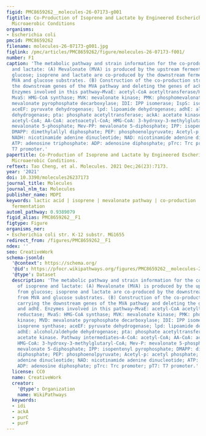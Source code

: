 ```yaml
---
figid: PMC8659262__molecules-26-07173-g001
figtitle: Co-Production of Isoprene and Lactate by Engineered Escherichia coli in
  Microaerobic Conditions
organisms:
- Escherichia coli
pmcid: PMC8659262
filename: molecules-26-07173-g001.jpg
figlink: /pmc/articles/PMC8659262/figure/molecules-26-07173-f001/
number: F1
caption: 'The metabolic pathway and strain information for the co-production of isoprene
  and lactate: (A) Mevalonate (MVA) is produced by the upstream fermentation from
  glucose; isoprene and lactate are co-produced by the downstream fermentation from
  MVA and glucose substrates. (B) Construction of the co-production strains carrying
  the downstream genes of the MVA pathway and deleting the genes of ackA and adhE.
  Enzymes involved in this pathway—MvaE: acetyl-CoA acetyltransferase/HMG-CoA reductase;
  MvaS: HMG-CoA synthase; MVK: mevalonate kinase; PMK: phosphomevalonate kinase; MVD:
  mevalonate pyrophosphate decarboxylase; IDI: IPP isomerase; IspS: isoprene synthase;
  aceEF: pyruvate dehydrogenase; lpd: lipoamide dehydrogenase; adhE: alcohol/aldehyde
  dehydrogenase; pta: phosphate acetyltransferase; ackA: acetate kinase. Pathway intermediates—A-CoA:
  acetyl-CoA; AA-CoA: acetoacetyl-CoA; HMG-CoA: 3-hydroxy-3-methylglutaryl-CoA; Mev-P:
  mevalonate 5-phosphate; Mev-PP: mevalonate 5-diphosphate; IPP: isopentenyl pyrophosphate;
  DMAPP: dimethylallyl diphosphate; PEP: phosphoenolpyruvate; Acetyl-p: acetyl phosphate;
  NADH: nicotinamide adenine dinucleotide; NAD: nicotinamide adenine dinucleotide;
  ATP: adenosine triphosphate: ADP: adenosine diphosphate; pTrc: Trc promoter; pT7:
  T7 promoter.'
papertitle: Co-Production of Isoprene and Lactate by Engineered Escherichia coli in
  Microaerobic Conditions.
reftext: Tao Cheng, et al. Molecules. 2021 Dec;26(23):7173.
year: '2021'
doi: 10.3390/molecules26237173
journal_title: Molecules
journal_nlm_ta: Molecules
publisher_name: MDPI
keywords: lactic acid | isoprene | mevalonate pathway | co-production | microaerobic
  fermentation
automl_pathway: 0.9389079
figid_alias: PMC8659262__F1
figtype: Figure
organisms_ner:
- Escherichia coli str. K-12 substr. MG1655
redirect_from: /figures/PMC8659262__F1
ndex: ''
seo: CreativeWork
schema-jsonld:
  '@context': https://schema.org/
  '@id': https://pfocr.wikipathways.org/figures/PMC8659262__molecules-26-07173-g001.html
  '@type': Dataset
  description: 'The metabolic pathway and strain information for the co-production
    of isoprene and lactate: (A) Mevalonate (MVA) is produced by the upstream fermentation
    from glucose; isoprene and lactate are co-produced by the downstream fermentation
    from MVA and glucose substrates. (B) Construction of the co-production strains
    carrying the downstream genes of the MVA pathway and deleting the genes of ackA
    and adhE. Enzymes involved in this pathway—MvaE: acetyl-CoA acetyltransferase/HMG-CoA
    reductase; MvaS: HMG-CoA synthase; MVK: mevalonate kinase; PMK: phosphomevalonate
    kinase; MVD: mevalonate pyrophosphate decarboxylase; IDI: IPP isomerase; IspS:
    isoprene synthase; aceEF: pyruvate dehydrogenase; lpd: lipoamide dehydrogenase;
    adhE: alcohol/aldehyde dehydrogenase; pta: phosphate acetyltransferase; ackA:
    acetate kinase. Pathway intermediates—A-CoA: acetyl-CoA; AA-CoA: acetoacetyl-CoA;
    HMG-CoA: 3-hydroxy-3-methylglutaryl-CoA; Mev-P: mevalonate 5-phosphate; Mev-PP:
    mevalonate 5-diphosphate; IPP: isopentenyl pyrophosphate; DMAPP: dimethylallyl
    diphosphate; PEP: phosphoenolpyruvate; Acetyl-p: acetyl phosphate; NADH: nicotinamide
    adenine dinucleotide; NAD: nicotinamide adenine dinucleotide; ATP: adenosine triphosphate:
    ADP: adenosine diphosphate; pTrc: Trc promoter; pT7: T7 promoter.'
  license: CC0
  name: CreativeWork
  creator:
    '@type': Organization
    name: WikiPathways
  keywords:
  - idi
  - ackA
  - purC
  - purF
---
```

